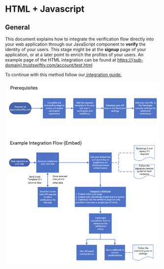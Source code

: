 # HTML + Javascript

## General

This document explains how to integrate the verification flow directly into your web application through our JavaScript component to **verify** the identity of your users. This stage might be at the **signup** page of your application, or at a later point to enrich the profiles of your users. An example page of the HTML integration can be found at [https://{sub-domain}.trustswiftly.com/account/test.html](https://{sub-domain}.trustswiftly.com/account/test.html)

To continue with this method follow our[ integration guide.](integration.md) 

![](.gitbook/assets/embed-guide-ts.png)





